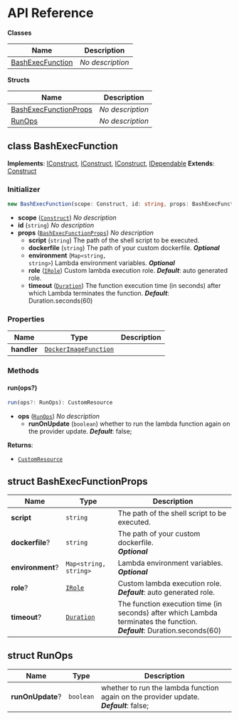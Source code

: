 # API Reference

**Classes**

Name|Description
----|-----------
[BashExecFunction](#cdk-lambda-bash-bashexecfunction)|*No description*


**Structs**

Name|Description
----|-----------
[BashExecFunctionProps](#cdk-lambda-bash-bashexecfunctionprops)|*No description*
[RunOps](#cdk-lambda-bash-runops)|*No description*



## class BashExecFunction  <a id="cdk-lambda-bash-bashexecfunction"></a>



__Implements__: [IConstruct](#constructs-iconstruct), [IConstruct](#aws-cdk-core-iconstruct), [IConstruct](#constructs-iconstruct), [IDependable](#aws-cdk-core-idependable)
__Extends__: [Construct](#aws-cdk-core-construct)

### Initializer




```ts
new BashExecFunction(scope: Construct, id: string, props: BashExecFunctionProps)
```

* **scope** (<code>[Construct](#aws-cdk-core-construct)</code>)  *No description*
* **id** (<code>string</code>)  *No description*
* **props** (<code>[BashExecFunctionProps](#cdk-lambda-bash-bashexecfunctionprops)</code>)  *No description*
  * **script** (<code>string</code>)  The path of the shell script to be executed. 
  * **dockerfile** (<code>string</code>)  The path of your custom dockerfile. __*Optional*__
  * **environment** (<code>Map<string, string></code>)  Lambda environment variables. __*Optional*__
  * **role** (<code>[IRole](#aws-cdk-aws-iam-irole)</code>)  Custom lambda execution role. __*Default*__: auto generated role.
  * **timeout** (<code>[Duration](#aws-cdk-core-duration)</code>)  The function execution time (in seconds) after which Lambda terminates the function. __*Default*__: Duration.seconds(60)



### Properties


Name | Type | Description 
-----|------|-------------
**handler** | <code>[DockerImageFunction](#aws-cdk-aws-lambda-dockerimagefunction)</code> | <span></span>

### Methods


#### run(ops?) <a id="cdk-lambda-bash-bashexecfunction-run"></a>



```ts
run(ops?: RunOps): CustomResource
```

* **ops** (<code>[RunOps](#cdk-lambda-bash-runops)</code>)  *No description*
  * **runOnUpdate** (<code>boolean</code>)  whether to run the lambda function again on the provider update. __*Default*__: false;

__Returns__:
* <code>[CustomResource](#aws-cdk-core-customresource)</code>



## struct BashExecFunctionProps  <a id="cdk-lambda-bash-bashexecfunctionprops"></a>






Name | Type | Description 
-----|------|-------------
**script** | <code>string</code> | The path of the shell script to be executed.
**dockerfile**? | <code>string</code> | The path of your custom dockerfile.<br/>__*Optional*__
**environment**? | <code>Map<string, string></code> | Lambda environment variables.<br/>__*Optional*__
**role**? | <code>[IRole](#aws-cdk-aws-iam-irole)</code> | Custom lambda execution role.<br/>__*Default*__: auto generated role.
**timeout**? | <code>[Duration](#aws-cdk-core-duration)</code> | The function execution time (in seconds) after which Lambda terminates the function.<br/>__*Default*__: Duration.seconds(60)



## struct RunOps  <a id="cdk-lambda-bash-runops"></a>






Name | Type | Description 
-----|------|-------------
**runOnUpdate**? | <code>boolean</code> | whether to run the lambda function again on the provider update.<br/>__*Default*__: false;



